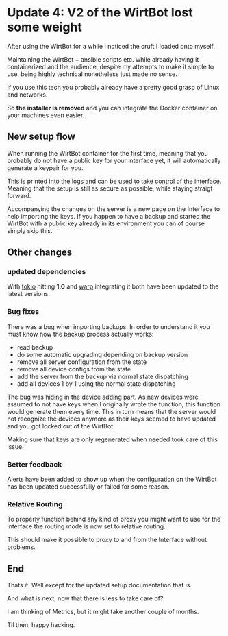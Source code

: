 # Update 4: V2 of the WirtBot lost some weight

After using the WirtBot for a while I noticed the cruft I loaded onto myself.

Maintaining the WirtBot + ansible scripts etc. while already having it containerized and the audience, despite my attempts to make it simple to use, being highly technical nonetheless just made no sense.

If you use this tech you probably already have a pretty good grasp of Linux and networks.

So **the installer is removed** and you can integrate the Docker container on your machines even easier.

## New setup flow

When running the WirtBot container for the first time, meaning that you probably do not have a public key for your interface yet, it will automatically generate a keypair for you.

This is printed into the logs and can be used to take control of the interface.
Meaning that the setup is still as secure as possible, while staying straigt forward.

Accompanying the changes on the server is a new page on the Interface to help importing the keys.
If you happen to have a backup and started the WirtBot with a public key already in its environment you can of course simply skip this.

## Other changes

### updated dependencies

With [tokio](https://tokio.rs/) hitting **1.0** and [warp](https://docs.rs/warp/0.3.0/warp/) integrating it both have been updated to the latest versions.

### Bug fixes

There was a bug when importing backups.
In order to understand it you must know how the backup process actually works:

- read backup
- do some automatic upgrading depending on backup version
- remove all server configuration from the state
- remove all device configs from the state
- add the server from the backup via normal state dispatching
- add all devices 1 by 1 using the normal state dispatching

The bug was hiding in the device adding part. As new devices were assumed to not have keys when I originally wrote the function, this function would generate them every time.
This in turn means that the server would not recognize the devices anymore as their keys seemed to have updated and you got locked out of the WirtBot.

Making sure that keys are only regenerated when needed took care of this issue.

### Better feedback

Alerts have been added to show up when the configuration on the WirtBot has been updated successfully or failed for some reason.

### Relative Routing

To properly function behind any kind of proxy you might want to use for the interface the routing mode is now set to relative routing.

This should make it possible to proxy to and from the Interface without problems.

## End

Thats it. Well except for the updated setup documentation that is.

And what is next, now that there is less to take care of?

I am thinking of Metrics, but it might take another couple of months.

Til then, happy hacking.
